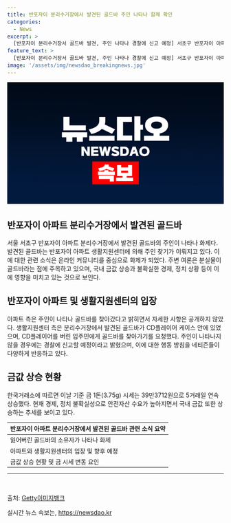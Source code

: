 ```yaml
---
title: 반포자이 분리수거장에서 발견된 골드바 주인 나타나 함께 확인
categories:
  - News
excerpt: >
  [반포자이 분리수거장서 골드바 발견, 주인 나타나 경찰에 신고 예정] 서초구 반포자이 아파트 분리수거장에서 발견된 골드바의 주인이 나타나 화제다. 주인은 분실을 알리는 공고문을 통해 골드바를 찾아가도록 요청받았으나 이에도 불구하고 주인이 나타나지 않으면 경찰에 신고할 예정이다. 이에 관심이 집중되고 있는 가운데, 금값 상승과 안전자산 수요 증가와 함께 경제, 정치 불확실성에 대한 우려가 높아지고 있다.
feature_text: >
  [반포자이 분리수거장서 골드바 발견, 주인 나타나 경찰에 신고 예정] 서초구 반포자이 아파트 분리수거장에서 발견된 골드바의 주인이 나타나 화제다. 주인은 분실을 알리는 공고문을 통해 골드바를 찾아가도록 요청받았으나 이에도 불구하고 주인이 나타나지 않으면 경찰에 신고할 예정이다. 이에 관심이 집중되고 있는 가운데, 금값 상승과 안전자산 수요 증가와 함께 경제, 정치 불확실성에 대한 우려가 높아지고 있다.
image: '/assets/img/newsdao_breakingnews.jpg'
---
```


<p><img src="/assets/img/newsdao_breakingnews.jpg" alt="ranknews 속보" /></p>

<h2 data-ke-size="size26">반포자이 아파트 분리수거장에서 발견된 골드바</h2>

<p data-ke-size="size16">서울 서초구 반포자이 아파트 분리수거장에서 발견된 골드바의 주인이 나타나 화제다. 발견된 골드바는 반포자이 아파트 생활지원센터에 의해 주인 찾기가 이뤄지고 있다. 이에 대한 관련 소식은 온라인 커뮤니티를 중심으로 화제가 되었다. 주변 여론은 분실물이 골드바라는 점에 주목하고 있으며, 국내 금값 상승과 불확실한 경제, 정치 상황 등이 이에 영향을 미치고 있는 것으로 보인다.</p>

<h2 data-ke-size="size26">반포자이 아파트 및 생활지원센터의 입장</h2>

<p data-ke-size="size16">아파트 측은 주인이 나타나 골드바를 찾아갔다고 밝히면서 자세한 사항은 공개하지 않았다. 생활지원센터 측은 분리수거장에서 발견된 골드바가 CD플레이어 케이스 안에 있었으며, CD플레이어를 버린 입주민에게 골드바를 찾아가기를 요청했다. 주인이 나타나지 않을 경우에는 경찰에 신고할 예정이라고 밝혔으며, 이에 대한 행동 방침을 네티즌들이 다양하게 반응하고 있다.</p>

<h2 data-ke-size="size26">금값 상승 현황</h2>

<p data-ke-size="size16">한국거래소에 따르면 이날 기준 금 1돈(3.75g) 시세는 39만3712원으로 5거래일 연속 상승했다. 현재 경제, 정치 불확실성으로 안전자산 수요가 높아지면서 국내 금값 또한 상승하는 추세를 보이고 있다.</p>

<table>
<thead>
<tr>
<th style="text-align: center;">반포자이 아파트 분리수거장에서 발견된 골드바 관련 소식 요약</th>
</tr>
</thead>
<tbody>
<tr>
<td style="text-align: left;">잃어버린 골드바의 소유자가 나타나 화제</td>
</tr>
<tr>
<td style="text-align: left;">아파트와 생활지원센터의 입장 및 향후 예정</td>
</tr>
<tr>
<td style="text-align: left;">금값 상승 현황 및 금 시세 변동 요인</td>
</tr>
</tbody>
</table>

<hr>

<p data-ke-size="size16">&nbsp;</p>

<p>출처: <a href='https://www.gettyimagesbank.com/detail/937721482'>Getty이미지뱅크</a></p>
실시간 뉴스 속보는, <a href="https://newsdao.kr" rel="dofollow">https://newsdao.kr</a>


